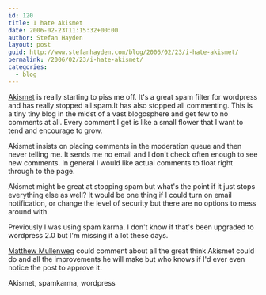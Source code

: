 ```yaml
---
id: 120
title: I hate Akismet
date: 2006-02-23T11:15:32+00:00
author: Stefan Hayden
layout: post
guid: http://www.stefanhayden.com/blog/2006/02/23/i-hate-akismet/
permalink: /2006/02/23/i-hate-akismet/
categories:
  - blog
---
```

<a title="akismet" href="http://akismet.com">Akismet</a> is really starting to piss me off. It's a great spam filter for <span id="misp_compose_2" class="hm">wordpress</span> and has really stopped all spam.It has also stopped all commenting. This is a tiny tiny blog in the midst of a vast blogosphere and get few to no comments at all. Every comment I get is like a small flower that I want to tend and encourage to grow.

<span id="misp_compose_4" class="hm">Akismet</span> insists on placing comments in the moderation queue and then never telling me. It sends me no email and I don't check often enough to see new comments. In general I would like actual comments to float right through to the page.

<span id="misp_compose_5" class="hm">Akismet</span> might be great at stopping spam but what's the point if it just stops everything else as well? It would be one thing if I could turn on email notification, or change the level of security but there are no options to mess around with.

Previously I was using spam karma. I don't know if that's been upgraded to <span id="misp_compose_8" class="hm">wordpress</span> 2.0 but I'm missing it <span id="misp_compose_9" class="hmd">a lot</span> these days.

<a title="founder of wordpress" href="http://photomatt.net">Matthew <span id="misp_compose_1" class="hm">Mullenweg</span></a> could comment about all the great think <span id="misp_compose_2" class="hm">Akismet</span> could do and all the improvements he will make but who knows if I'd ever even notice the post to approve it.

<tags>Akismet, spamkarma, wordpress</tags>